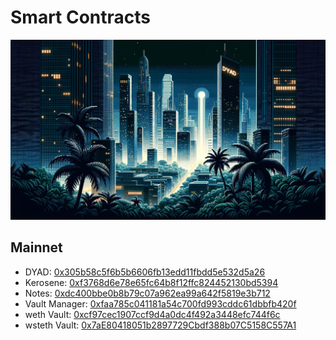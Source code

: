 # Smart Contracts

![An image](./assets/contracts.jpeg)

## Mainnet
- DYAD: [0x305b58c5f6b5b6606fb13edd11fbdd5e532d5a26](https://etherscan.io/address/0x305b58c5f6b5b6606fb13edd11fbdd5e532d5a26)
- Kerosene: [0xf3768d6e78e65fc64b8f12ffc824452130bd5394](https://etherscan.io/address/0xf3768d6e78e65fc64b8f12ffc824452130bd5394)
- Notes: [0xdc400bbe0b8b79c07a962ea99a642f5819e3b712](https://etherscan.io/address/0xdc400bbe0b8b79c07a962ea99a642f5819e3b712)
- Vault Manager: [0xfaa785c041181a54c700fd993cddc61dbbfb420f](https://etherscan.io/address/0xfaa785c041181a54c700fd993cddc61dbbfb420f)
- weth Vault: [0xcf97cec1907ccf9d4a0dc4f492a3448efc744f6c](https://etherscan.io/address/0xcf97cec1907ccf9d4a0dc4f492a3448efc744f6c)
- wsteth Vault: [0x7aE80418051b2897729Cbdf388b07C5158C557A1](https://etherscan.io/address/0x7aE80418051b2897729Cbdf388b07C5158C557A1)